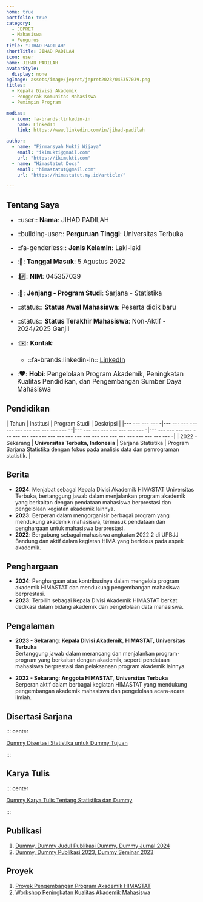 ```yaml
--- 
home: true
portfolio: true
category:
  - JEPRET
  - Mahasiswa
  - Pengurus
title: "JIHAD PADILAH"
shortTitle: JIHAD PADILAH
icon: user
name: JIHAD PADILAH
avatarStyle:
  display: none
bgImage: assets/image/jepret/jepret2023/045357039.png
titles:
  - Kepala Divisi Akademik
  - Penggerak Komunitas Mahasiswa
  - Pemimpin Program

medias:
  - icon: fa-brands:linkedin-in
    name: LinkedIn
    link: https://www.linkedin.com/in/jihad-padilah

author:
  - name: "Firmansyah Mukti Wijaya"
    email: "ikimukti@gmail.com"
    url: "https://ikimukti.com"
  - name: "Himastatut Docs"
    email: "himastatut@gmail.com"
    url: "https://himastatut.my.id/article/"

--- 
```


## Tentang Saya

<div style="font-size: 1.2em">

- ::user:: **Nama**: JIHAD PADILAH
- ::building-user:: **Perguruan Tinggi**: Universitas Terbuka
- ::fa-genderless:: **Jenis Kelamin**: Laki-laki
- ::calendar:: **Tanggal Masuk**: 5 Agustus 2022
- ::hash:: **NIM**: 045357039
- ::book:: **Jenjang - Program Studi**: Sarjana - Statistika
- ::status:: **Status Awal Mahasiswa**: Peserta didik baru
- ::status:: **Status Terakhir Mahasiswa**: Non-Aktif - 2024/2025 Ganjil
- ::envelope:: **Kontak**:
  - ::fa-brands:linkedin-in:: [LinkedIn](https://www.linkedin.com/in/jihad-padilah)

- ::heart:: **Hobi**: Pengelolaan Program Akademik, Peningkatan Kualitas Pendidikan, dan Pengembangan Sumber Daya Mahasiswa

</div>

## Pendidikan

| Tahun       | Institusi                        | Program Studi           | Deskripsi                                                               |
|--- --- --- --- -|--- --- --- --- --- --- --- --- --- --- --- --|--- --- --- --- --- --- --- --- -|--- --- --- --- --- --- --- --- --- --- --- --- --- --- --- --- --- --- --- --- --- --- --- --- -|
| 2022 - Sekarang | **Universitas Terbuka, Indonesia** | Sarjana Statistika       | Program Sarjana Statistika dengan fokus pada analisis data dan pemrograman statistik. |

## Berita

- **2024**: Menjabat sebagai Kepala Divisi Akademik HIMASTAT Universitas Terbuka, bertanggung jawab dalam menjalankan program akademik yang berkaitan dengan pendataan mahasiswa berprestasi dan pengelolaan kegiatan akademik lainnya.
- **2023**: Berperan dalam mengorganisir berbagai program yang mendukung akademik mahasiswa, termasuk pendataan dan penghargaan untuk mahasiswa berprestasi.
- **2022**: Bergabung sebagai mahasiswa angkatan 2022.2 di UPBJJ Bandung dan aktif dalam kegiatan HIMA yang berfokus pada aspek akademik.

## Penghargaan

- **2024**: Penghargaan atas kontribusinya dalam mengelola program akademik HIMASTAT dan mendukung pengembangan mahasiswa berprestasi.
- **2023**: Terpilih sebagai Kepala Divisi Akademik HIMASTAT berkat dedikasi dalam bidang akademik dan pengelolaan data mahasiswa.

## Pengalaman

- **2023 - Sekarang**: **Kepala Divisi Akademik**, **HIMASTAT, Universitas Terbuka**  
  Bertanggung jawab dalam merancang dan menjalankan program-program yang berkaitan dengan akademik, seperti pendataan mahasiswa berprestasi dan pelaksanaan program akademik lainnya.

- **2022 - Sekarang**: **Anggota HIMASTAT**, **Universitas Terbuka**  
  Berperan aktif dalam berbagai kegiatan HIMASTAT yang mendukung pengembangan akademik mahasiswa dan pengelolaan acara-acara ilmiah.

## Disertasi Sarjana

::: center

[Dummy Disertasi Statistika untuk Dummy Tujuan](MHS045357039.md)

:::

## Karya Tulis

::: center

[Dummy Karya Tulis Tentang Statistika dan Dummy](MHS045357039.md)

:::

## Publikasi

1. [Dummy, Dummy Judul Publikasi Dummy, Dummy Jurnal 2024](https://dummy-jurnal.example.com)
2. [Dummy, Dummy Publikasi 2023, Dummy Seminar 2023](https://dummy-seminar.example.com)

## Proyek

1. [Proyek Pengembangan Program Akademik HIMASTAT](https://dummy-proyek-akademik.example.com)
2. [Workshop Peningkatan Kualitas Akademik Mahasiswa](https://dummy-workshop-akademik.example.com)


<GitContributors />
<GitChangelog />